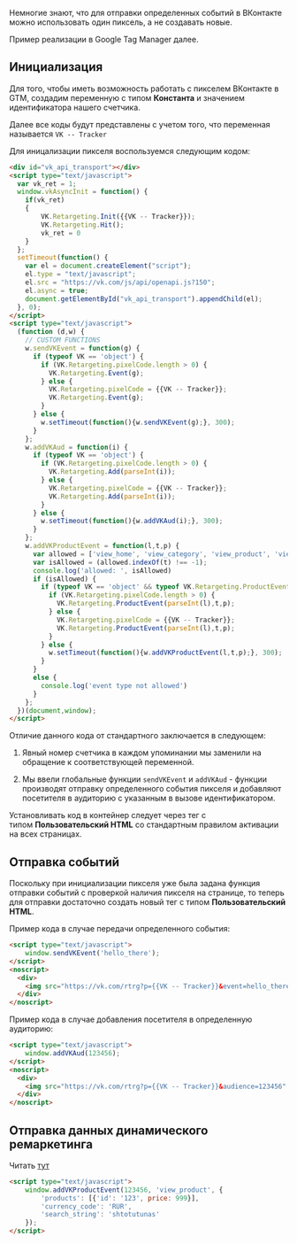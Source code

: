Немногие знают, что для отправки определенных событий в ВКонтакте можно использовать один пиксель, а не создавать новые.

Пример реализации в Google Tag Manager далее.

Инициализация
-------------

Для того, чтобы иметь возможность работать с пикселем ВКонтакте в GTM, создадим переменную с типом **Константа** и значением идентификатора нашего счетчика.

Далее все коды будут представлены с учетом того, что переменная называется `VK -- Tracker`

Для иницализации пикселя воспользуемся следующим кодом:

```html
<div id="vk_api_transport"></div>
<script type="text/javascript">
  var vk_ret = 1;
  window.vkAsyncInit = function() {
    if(vk_ret)
    {
        VK.Retargeting.Init({{VK -- Tracker}});
        VK.Retargeting.Hit();
        vk_ret = 0
    }
  };
  setTimeout(function() {
    var el = document.createElement("script");
    el.type = "text/javascript";
    el.src = "https://vk.com/js/api/openapi.js?150";
    el.async = true;
    document.getElementById("vk_api_transport").appendChild(el);
  }, 0);
</script>
<script type="text/javascript">
  (function (d,w) {
    // CUSTOM FUNCTIONS
    w.sendVKEvent = function(g) {
      if (typeof VK == 'object') {
        if (VK.Retargeting.pixelCode.length > 0) {
          VK.Retargeting.Event(g);
        } else {
          VK.Retargeting.pixelCode = {{VK -- Tracker}};
          VK.Retargeting.Event(g);
        }
      } else {
        w.setTimeout(function(){w.sendVKEvent(g);}, 300);
      }
    };
    w.addVKAud = function(i) {
      if (typeof VK == 'object') {
        if (VK.Retargeting.pixelCode.length > 0) {
          VK.Retargeting.Add(parseInt(i));
        } else {
          VK.Retargeting.pixelCode = {{VK -- Tracker}};
          VK.Retargeting.Add(parseInt(i));
        }
      } else {
        w.setTimeout(function(){w.addVKAud(i);}, 300);
      }
    };
    w.addVKProductEvent = function(l,t,p) {
      var allowed = ['view_home', 'view_category', 'view_product', 'view_search', 'view_other', 'add_to_wishlist', 'add_to_cart', 'remove_from_wishlist', 'remove_from_cart', 'init_checkout', 'add_payment_info', 'purchase']
      var isAllowed = (allowed.indexOf(t) !== -1);
      console.log('allowed: ', isAllowed)
      if (isAllowed) {
        if (typeof VK == 'object' && typeof VK.Retargeting.ProductEvent == 'function') {
          if (VK.Retargeting.pixelCode.length > 0) {
            VK.Retargeting.ProductEvent(parseInt(l),t,p);
          } else {
            VK.Retargeting.pixelCode = {{VK -- Tracker}};
            VK.Retargeting.ProductEvent(parseInt(l),t,p);
          }
        } else {
          w.setTimeout(function(){w.addVKProductEvent(l,t,p);}, 300);
        }
      }
      else {
        console.log('event type not allowed')
      }
    };
  })(document,window);
</script>
```

Отличие данного кода от стандартного заключается в следующем:

1.  Явный номер счетчика в каждом упоминании мы заменили на обращение к соответствующей переменной.

2.  Мы ввели глобальные функции `sendVKEvent` и `addVKAud` - функции производят отправку определенного события пикселя и добавляют посетителя в аудиторию с указанным в вызове идентификатором.

Установливать код в контейнер следует через тег с типом **Пользовательский HTML** со стандартным правилом активации на всех страницах.

Отправка событий
----------------

Поскольку при инициализации пикселя уже была задана функция отправки событий с проверкой наличия пикселя на странице, то теперь для отправки достаточно создать новый тег с типом **Пользовательский HTML**.

Пример кода в случае передачи определенного события:

```html
<script type="text/javascript">  
    window.sendVKEvent('hello_there');  
</script>
<noscript>
  <div>
    <img src="https://vk.com/rtrg?p={{VK -- Tracker}}&event=hello_there" style="position:absolute; left:-9999px;" alt="" />
  </div>
</noscript>
```

Пример кода в случае добавления посетителя в определенную аудиторию:
```html
<script type="text/javascript">  
    window.addVKAud(123456);  
</script>
<noscript>
  <div>
    <img src="https://vk.com/rtrg?p={{VK -- Tracker}}&audience=123456" style="position:absolute; left:-9999px;" alt="" />
  </div>
</noscript>
```


Отправка данных динамического ремаркетинга
------------------------------------------

Читать [тут](https://vk.com/ads?act=office_help&oid=-19542789&p=%CF%E8%EA%F1%E5%EB%FC_%E4%EB%FF_%E4%E8%ED%E0%EC%E8%F7%E5%F1%EA%EE%E3%EE_%F0%E5%F2%E0%F0%E3%E5%F2%E8%ED%E3%E0)


```html
<script type="text/javascript">  
    window.addVKProductEvent(123456, 'view_product', {
        'products': [{'id': '123', price: 999}],
        'currency_code': 'RUR',
        'search_string': 'shtotutunas'
    });  
</script>
```
